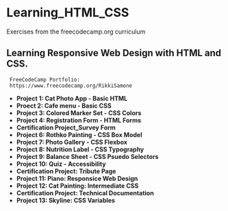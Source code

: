 # Learning_HTML_CSS
Exercises from the freecodecamp.org curriculum
   ## Learning Responsive Web Design with HTML and CSS. 
     FreeCodeCamp Portfolio: 
     https://www.freecodecamp.org/RikkiSamone 


- **Project 1: Cat Photo App - Basic HTML**
- **Proect 2: Cafe menu - Basic CSS**
- **Project 3: Colored Marker Set - CSS Colors**
- **Project 4: Registration Form - HTML Forms**
- **Certification Project_Survey Form**
- **Project 6: Rothko Painting - CSS Box Model**
- **Project 7: Photo Gallery - CSS Flexbox**
- **Project 8: Nutrition Label - CSS Typography**
- **Project 9: Balance Sheet - CSS Psuedo Selectors**
- **Project 10: Quiz - Accessibility**
- **Certification Project: Tribute Page**
- **Project 11: Piano: Responsice Web Design**
- **Project 12: Cat Painting: Intermediate CSS**
- **Certification Project: Technical Documentation**
- **Project 13: Skyline: CSS Variables**
